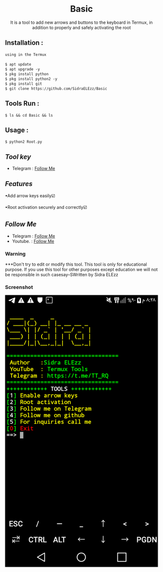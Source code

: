 <h1 align="center">Basic</h1>
<p align="center">It is a tool to add new arrows and buttons to the keyboard in Termux, in addition to properly and safely activating the root</p>




## Installation :
```
using in the Termux 

$ apt update
$ apt upgrade -y
$ pkg install python
$ pkg install python2 -y
$ pkg install git
$ git clone https://github.com/SidraELEzz/Basic
```

## Tools Run :
```
$ ls && cd Basic && ls
```

## Usage :
```
$ python2 Root.py
```

## ***Tool key***
* Telegram : [Follow Me](https://t.me/TT_RQ)

## ***Features***

•Add arrow keys easily☑️

•Root activation securely and correctly☑️

## ***Follow Me***
* Telegram : [Follow Me](https://t.me/TT_RQ)
* Youtube. : [Follow Me](https://youtube.com/channel/UCzFviFYCOJI4IwhdVOQTqIw)

### Warning


***Don't try to edit or modify this tool. This tool is only for educational purpose. If you use this tool for other purposes except education we will not be responsible
 in such casesay–SWritten by Sidra ELEzz
### Screenshot
![Screenshot_2021-01-30-20-28-53](https://raw.githubusercontent.com/SidraELEzz/Basic/main/Screenshot_2021-01-30-20-28-53.png)


